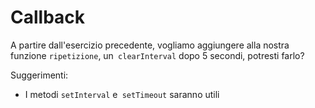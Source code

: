 # Callback

A partire dall'esercizio precedente, vogliamo aggiungere alla nostra funzione `ripetizione`, un` clearInterval` dopo 5 secondi, potresti farlo?

Suggerimenti:

- I metodi `setInterval` e` setTimeout` saranno utili